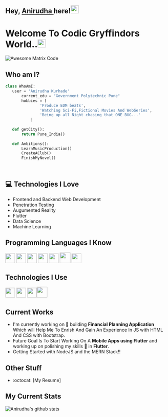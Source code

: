 ## Hey, [Anirudha ](https://www.linkedin.com/in/anirudha-kurhade/)  here!<img src="https://media.giphy.com/media/hvRJCLFzcasrR4ia7z/giphy.gif" width="25px">

<h1>Welcome To  Codic Gryffindors  World..<img src="https://media.giphy.com/media/Js1Fd7ANot7Q7ZXEcb/giphy.gif" width="25px"> </h1>

<img src = 'https://github.com/anikurhade/anikurhade/blob/main/images/intro_Trim.gif' alt = 'Awesome Matrix Code' align='centre'/>


 ## Who am I?
 ```python
 class WhoAmI:
 	user = 'Anirudha Kurhade'
		current_edu = "Government Polytechnic Pune"
		hobbies = [
				'Produce EDM beats',
				'Watching Sci-Fi,Fictional Movies And WebSeries',
				'Being up all Night chasing that ONE BUG...'
			]
	
	def getCity():
		return Pune_India()
	
	def Ambitions():
		LearnMusicProduction()
		CreateAClub()
		FinishMyNovel()
		
	
 ```
 ## :computer: Technologies I Love

* Frontend and Backend Web Development
* Penetration Testing
* Augumented Reality
* Flutter
* Data Science
* Machine Learning


## Programming Languages I Know 
<img src = 'https://github.com/MarikIshtar007/MarikIshtar007/blob/master/images/c-original.svg' width='30' margin-right='15' /> <img src = 'https://github.com/MarikIshtar007/MarikIshtar007/blob/master/images/cpp.svg' width='30' margin-left='15'/> 
<img src = 'https://github.com/MarikIshtar007/MarikIshtar007/blob/master/images/html.svg' width='30' margin-left='15'/> 
<img src = 'https://github.com/MarikIshtar007/MarikIshtar007/blob/master/images/css.svg' width='30' margin-left='15'/> 
<img src = 'https://github.com/MarikIshtar007/MarikIshtar007/blob/master/images/js.svg' width='30' margin-left='15'/>
 <img src = 'https://github.com/MarikIshtar007/MarikIshtar007/blob/master/images/bootstrap.svg' width='33' margin-left='15'/>
 <img src = 'https://github.com/MarikIshtar007/MarikIshtar007/blob/master/images/sql.svg' width='30' margin-left='15'/> 
 
 ## Technologies I Use
 <img src = 'https://github.com/MarikIshtar007/MarikIshtar007/blob/master/images/pycharm.svg' width='30'/>  
<img src = 'https://github.com/anikurhade/anikurhade/blob/main/images/Java-Logo.png' width='30'/> 
<img src = 'https://github.com/MarikIshtar007/MarikIshtar007/blob/master/images/git.svg' width='30'/><img src = 'https://github.com/anikurhade/anikurhade/blob/main/images/jsp.png' width='33'/> 
 
## Current Works
 * I'm currently working on 🔭 building **Financial Planning Application** Which will Help Me To Enrish And Gain An Experience In JS with HTML And CSS with Bootstrap.
 * Future Goal Is To Start Working On   A **Mobile Apps using Flutter** and working up on polishing my skills 🌱 in **Flutter**.
 * Getting Started with NodeJS and the MERN Stack!!
 
## Other Stuff
  - :octocat: [My Resume]
  
## My Current Stats
![Anirudha's github stats](https://github-readme-stats.vercel.app/api?username=anikurhade&show_icons=true&hide=[%22issues%22])
 
 
